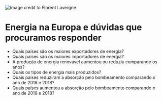 ![Image credit to Florent Lavergne](http://www.suschem.org/files/library/placeholders/Technologies/ploq7ouq0fm-anna-jimenez-calaf.jpg?thumb=in-content)
# Energia na Europa e dúvidas que procuramos responder
* Quais países são os maiores exportadores de energia?
* Quais paises são os maiores importadores de energia?
* A produção de energia renovável aumentou ou reduziu comparando os anos?
* Quais os tipos de energia mais produzidos?
* Quais países reduziram a  absorção pelo bombeamento comparando o ano de 2016 e 2018?
* Quais países aumentou a absorção pelo bombeamento comparando o ano de 2016 e 2018?
